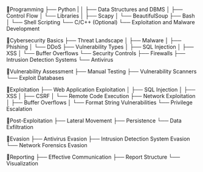 📍Programming
├── Python
|
│   ├── Data Structures and DBMS
│   ├── Control Flow
│   └── Libraries
│       ├── Scapy
│       └── BeautifulSoup
├── Bash
│   └── Shell Scripting
└── C/C++ (Optional)
    └── Exploitation and Malware Development

📍Cybersecurity Basics
├── Threat Landscape
│   ├── Malware
│   ├── Phishing
│   └── DDoS
├── Vulnerability Types
│   ├── SQL Injection
│   ├── XSS
│   └── Buffer Overflows
└── Security Controls
    ├── Firewalls
    ├── Intrusion Detection Systems
    └── Antivirus


📍Vulnerability Assessment
├── Manual Testing
├── Vulnerability Scanners
└── Exploit Databases

📍Exploitation
├── Web Application Exploitation
│   ├── SQL Injection
│   ├── XSS
│   ├── CSRF
│   └── Remote Code Execution
├── Network Exploitation
│   ├── Buffer Overflows
│   └── Format String Vulnerabilities
└── Privilege Escalation

📍Post-Exploitation
├── Lateral Movement
├── Persistence
└── Data Exfiltration

📍Evasion
├── Antivirus Evasion
├── Intrusion Detection System Evasion
└── Network Forensics Evasion

📍Reporting
├── Effective Communication
├── Report Structure
└── Visualization


